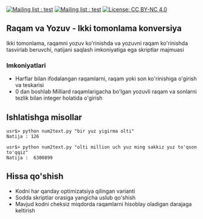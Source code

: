  [![Mailing list : test](http://img.shields.io/badge/Email-gray.svg?style=for-the-badge&logo=gmail)](mailto:cyberspyde@gmail.com) [![Mailing list : test](http://img.shields.io/badge/Telegram-blue.svg?style=for-the-badge&logo=telegram)](https://t.me/cyberspyde_admin) [![License: CC BY-NC 4.0](https://img.shields.io/badge/LICENSE-mit-grey.svg?style=for-the-badge)](https://github.com/cyberspyde/raqam-va-yozuv/blob/main/LICENSE)

## Raqam va Yozuv - Ikki tomonlama konversiya

Ikki tomonlama, raqamni yozuv ko'rinishda va yozuvni raqam ko'rinishda tasvirlab beruvchi, natijani saqlash imkoniyatiga ega skriptlar majmuasi

### Imkoniyatlari

- Harflar bilan ifodalangan raqamlarni, raqam yoki son ko'rinishiga o'girish va teskarisi
- 0 dan boshlab Milliard raqamlarigacha bo'lgan yozuvli raqam va sonlarni tezlik bilan integer holatida o'girish



## Ishlatishga misollar

```
usr$> python num2text.py "bir yuz yigirma olti"
Natija : 126

usr$> python num2text.py "olti million uch yuz ming sakkiz yuz to'qson to'qqiz"
Natija :  6300899
```


## Hissa qo'shish

- Kodni har qanday optimizatsiya qilingan varianti
- Sodda skriptlar orasiga yangicha uslub qo'shish
- Mavjud kodni cheksiz miqdorda raqamlarni hisoblay oladigan darajaga keltirish
